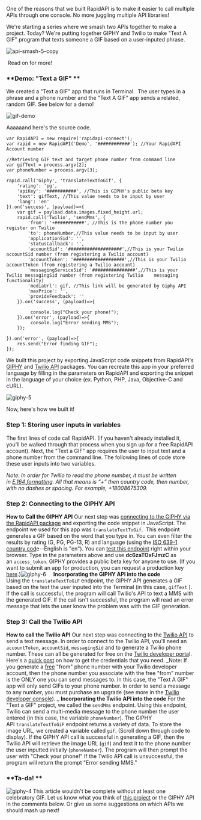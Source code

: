 

One of the reasons that we built RapidAPI is to make it easier to call multiple APIs through one console. No more juggling multiple API libraries! 

We're starting a series where we smash two APIs together to make a project. Today? We're putting together GIPHY and Twilio to make "Text A GIF" program that texts someone a GIF based on a user-inputed phrase.

![api-smash-5-copy](http://blog.rapidapi.com/wp-content/uploads/2016/12/API-Smash-5-copy.png)

 Read on for more!

### **Demo: "Text a GIF" **

We created a "Text a GIF" app that runs in Terminal.  The user types in a phrase and a phone number and the "Text A GIF" app sends a related, random GIF. See below for a demo! 

![gif-demo](https://i.giphy.com/l0MYviVQDTcyAFyKs.gif "Demo")


Aaaaaand here's the source code.  

    var RapidAPI = new require('rapidapi-connect');
    var rapid = new RapidAPI('Demo', '############'); //Your RapidAPI Account number

    //Retrieving GIF text and target phone number from command line
    var gifText = process.argv[2];
    var phoneNumber = process.argv[3];

    rapid.call('Giphy', 'translateTextToGif', { 
        'rating': 'pg',
        'apiKey': '###########', //This is GIPHY's public beta key
        'text': gifText, //This value needs to be input by user
        'lang': 'en'
    }).on('success', (payload)=>{
        var gif = payload.data.images.fixed_height.url;
        rapid.call('Twilio', 'sendMms', { 
            'from': '+###########', //This is the phone number you register on Twilio
            'to': phoneNumber,//This value needs to be input by user
            'applicationSid': '',
            'statusCallback': '',
            'accountSid': '####################',//This is your Twilio accountSid number (from registering a Twilio account)
            'accountToken': '###################',//This is your Twilio accountToken (from registering a Twilio account)
            'messagingServiceSid': '################',//This is your Twilio messagingSid number (from registering Twilio    messaging functionality)
            'mediaUrl': gif, //This link will be generated by Giphy API
            'maxPrice': '',
            'provideFeedback': ''
        }).on('success', (payload)=>{

             console.log("Check your phone!");
        }).on('error', (payload)=>{
             console.log("Error sending MMS");
        });

    }).on('error', (payload)=>{
        res.send("Error finding GIF");
    });


We built this project by exporting JavaScript code snippets from RapidAPI's [GIPHY](https://goo.gl/LZ2Cuq) and [Twilio API](https://rapidapi.com/package/Twilio/functions?utm_source=GitHub&utm_medium=GitHubReadME&utm_content=APISmash_TwilioFunctions1) packages. You can recreate this app in your preferred language by filling in the parameters on RapidAPI and exporting the snippet in the language of your choice (ex. Python, PHP, Java, Objective-C and cURL). 

![giphy-5](http://blog.rapidapi.com/wp-content/uploads/2016/12/giphy-5.gif) 

Now, here's how we built it!

### **Step 1: Storing user inputs in variables**

The first lines of code call RapidAPI. (If you haven't already installed it, you'll be walked through that process when you sign up for a free RapidAPI account). Next, the "Text a GIF" app requires the user to input text and a phone number from the command line. The following lines of code store these user inputs into two variables.

_Note: In order for Twilio to read the phone number, it must be written in [E.164 formatting](https://en.wikipedia.org/wiki/E.164). All that means is “+” then country code, then number, with no dashes or spacing. For example, +18008675309._

### **Step 2: Connecting to the GIPHY API**

**How to Call the GIPHY API** Our next step was [connecting to the GIPHY via the RapidAPI package](https://rapidapi.com/package/GIPHY/functions?utm_source=Blog&utm_content=APISmash_GIPHYFunctions2) and exporting the code snippet in JavaScript. The endpoint we used for this app was `translateTextToGif`.  This endpoint generates a GIF based on the word that you type in. You can even filter the results by rating (G, PG, PG-13, R) and language (using the [ISO 639-1 country cod](https://www.loc.gov/standards/iso639-2/php/code_list.php)e--English is "en"). You can [test this endpoint](https://goo.gl/S2vJYl) right within your browser. Type in the parameters above and use **dc6zaTOxFJmzC** as an `access_token`. GIPHY provides a public beta key for anyone to use. (If you want to submit an app for production, you can request a production key [here](http://api.giphy.com/submit).)![giphy-6](http://blog.rapidapi.com/wp-content/uploads/2016/12/giphy-6.gif)     **Incorporating the GIPHY API into the code** Using the `translateTextToGiF` endpoint, the GIPHY API generates a GIF based on the text the user inputed into the Terminal (in this case, `gifText` ).  If the call is successful, the program will call Twilio's API to text a MMS with the generated GIF. If the call isn't successful, the program will read an error message that lets the user know the problem was with the GIF generation.

### **Step 3: Call the Twilio API**

**How to call the Twilio API** Our next step was connecting to the [Twilio API](https://goo.gl/RAvGz4) to send a text message. In order to connect to the Twilio API, you'll need an `accountToken`, `accountSid`, `messagingSid` and to generate a Twilio phone number. These can all be generated for free on the [Twilio developer porta](https://www.twilio.com/try-twilio)l. Here's a [quick post](http://blog.rapidapi.com/2016/10/22/how-to-connect-to-the-twilio-api/) on how to get the credentials that you need. _Note: If you generate a <span style="text-decoration: underline;">free</span> "from" phone number with your Twilio developer account, then the phone number you associate with the free "from" number is the ONLY one you can send messages to. In this case, the "Text A GIF" app will only send GIFs to your phone number. In order to send a message to any number, you must purchase an upgrade (see more in the [Twilio developer console](http://twilio.com/console)). _ **Incorporating the Twilio API into the code** For the "Text a GIF" project, we called the `sendMms` endpoint. Using this endpoint, Twilio can send a multi-media message to the phone number the user entered (in this case, the variable `phoneNumber`). The GIPHY API `translateTextToGiF` endpoint returns a variety of data. To store the image URL, we created a variable called `gif`. (Scroll down through code to display). If the GIPHY API call is successful in generating a GIF, then the Twilio API will retrieve the image URL (`gif`) and text it to the phone number the user inputted initially (`phoneNumber`). The program will then prompt the user with "Check your phone!" If the Twilio API call is unsuccessful, the program will return the prompt "Error sending MMS."

### **Ta-da! **

![giphy-4](http://blog.rapidapi.com/wp-content/uploads/2016/12/giphy-4.gif) This article wouldn't be complete without at least one celebratory GIF. Let us know what you think of [this project](https://github.com/RapidSoftwareSolutions/APISmash_GiphyTwilio_TextAGif) or the GIPHY API in the comments below. Or give us some suggestions on which APIs we should mash up next!
